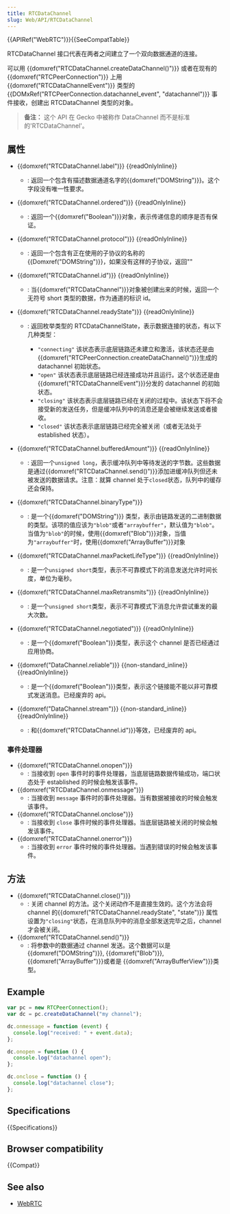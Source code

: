 ```yaml
---
title: RTCDataChannel
slug: Web/API/RTCDataChannel
---
```


{{APIRef("WebRTC")}}{{SeeCompatTable}}

RTCDataChannel 接口代表在两者之间建立了一个双向数据通道的连接。

可以用 {{domxref("RTCDataChannel.createDataChannel()")}} 或者在现有的 {{domxref("RTCPeerConnection")}} 上用 {{domxref("RTCDataChannelEvent")}} 类型的 {{DOMxRef("RTCPeerConnection.datachannel_event", "datachannel")}} 事件接收，创建出 RTCDataChannel 类型的对象。

> **备注：** 这个 API 在 Gecko 中被称作 DataChannel 而不是标准的'RTCDataChannel'。

## 属性

- {{domxref("RTCDataChannel.label")}} {{readOnlyInline}}
  - : 返回一个包含有描述数据通道名字的{{domxref("DOMString")}}。这个字段没有唯一性要求。
- {{domxref("RTCDataChannel.ordered")}} {{readOnlyInline}}
  - : 返回一个{{domxref("Boolean")}}对象，表示传递信息的顺序是否有保证。
- {{domxref("RTCDataChannel.protocol")}} {{readOnlyInline}}
  - : 返回一个包含有正在使用的子协议的名称的 {{Domxref("DOMString")}}，如果没有这样的子协议，返回""
- {{domxref("RTCDataChannel.id")}} {{readOnlyInline}}
  - : 当{{domxref("RTCDataChannel")}}对象被创建出来的时候，返回一个无符号 short 类型的数据，作为通道的标识 id。
- {{domxref("RTCDataChannel.readyState")}} {{readOnlyInline}}

  - : 返回枚举类型的 RTCDataChannelState，表示数据连接的状态，有以下几种类型：

    - `"connecting"` 该状态表示底层链路还未建立和激活，该状态还是由{{domxref("RTCPeerConnection.createDataChannel()")}}生成的 datachannel 初始状态。
    - `"open"` 该状态表示底层链路已经连接成功并且运行。这个状态还是由{{domxref("RTCDataChannelEvent")}}分发的 datachannel 的初始状态。
    - `"closing"` 该状态表示底层链路已经在关闭的过程中。该状态下将不会接受新的发送任务，但是缓冲队列中的消息还是会被继续发送或者接收。
    - `"closed"` 该状态表示底层链路已经完全被关闭（或者无法处于 established 状态）。

- {{domxref("RTCDataChannel.bufferedAmount")}} {{readOnlyInline}}
  - : 返回一个`unsigned long`，表示缓冲队列中等待发送的字节数。这些数据是通过{{domxref("RTCDataChannel.send()")}}添加进缓冲队列但还未被发送的数据请求。注意：就算 channel 处于`closed`状态，队列中的缓存还会保持。
- {{domxref("RTCDataChannel.binaryType")}}
  - : 是一个{{domxref("DOMString")}} 类型，表示由链路发送的二进制数据的类型。该项的值应该为`"blob"`或者`"arraybuffer"`，默认值为`"blob"`。当值为`"blob"`的时候，使用{{domxref("Blob")}}对象，当值为`"arraybuffer"`时，使用{{domxref("ArrayBuffer")}}对象
- {{domxref("RTCDataChannel.maxPacketLifeType")}} {{readOnlyInline}}
  - : 是一个`unsigned short`类型，表示不可靠模式下的消息发送允许时间长度，单位为毫秒。
- {{domxref("RTCDataChannel.maxRetransmits")}} {{readOnlyInline}}
  - : 是一个`unsigned short`类型，表示不可靠模式下消息允许尝试重发的最大次数。
- {{domxref("RTCDataChannel.negotiated")}} {{readOnlyInline}}
  - : 是一个{{domxref("Boolean")}}类型，表示这个 channel 是否已经通过应用协商。
- {{domxref("DataChannel.reliable")}} {{non-standard_inline}} {{readOnlyInline}}
  - : 是一个{{domxref("Boolean")}}类型，表示这个链接能不能以非可靠模式发送消息。已经废弃的 api。
- {{domxref("DataChannel.stream")}} {{non-standard_inline}} {{readOnlyInline}}
  - : 和{{domxref("RTCDataChannel.id")}}等效，已经废弃的 api。

### 事件处理器

- {{domxref("RTCDataChannel.onopen")}}
  - : 当接收到 `open` 事件时的事件处理器，当底层链路数据传输成功，端口状态处于 established 的时候会触发该事件。
- {{domxref("RTCDataChannel.onmessage")}}
  - : 当接收到 `message` 事件时的事件处理器。当有数据被接收的时候会触发该事件。
- {{domxref("RTCDataChannel.onclose")}}
  - : 当接收到 `close` 事件时候的事件处理器。当底层链路被关闭的时候会触发该事件。
- {{domxref("RTCDataChannel.onerror")}}
  - : 当接收到 `error` 事件时候的事件处理器。当遇到错误的时候会触发该事件。

## 方法

- {{domxref("RTCDataChannel.close()")}}
  - : 关闭 channel 的方法。这个关闭动作不是直接生效的。这个方法会将 channel 的{{domxref("RTCDataChannel.readyState", "state")}} 属性设置为`"closing"`状态，在消息队列中的消息全部发送完毕之后，channel 才会被关闭。
- {{domxref("RTCDataChannel.send()")}}
  - : 将参数中的数据通过 channel 发送。这个数据可以是{{domxref("DOMString")}}, {{domxref("Blob")}}, {{domxref("ArrayBuffer")}}或者是 {{domxref("ArrayBufferView")}}类型。

## Example

```js
var pc = new RTCPeerConnection();
var dc = pc.createDataChannel("my channel");

dc.onmessage = function (event) {
  console.log("received: " + event.data);
};

dc.onopen = function () {
  console.log("datachannel open");
};

dc.onclose = function () {
  console.log("datachannel close");
};
```

## Specifications

{{Specifications}}

## Browser compatibility

{{Compat}}

## See also

- [WebRTC](/zh-CN/docs/Web/Guide/API/WebRTC)
